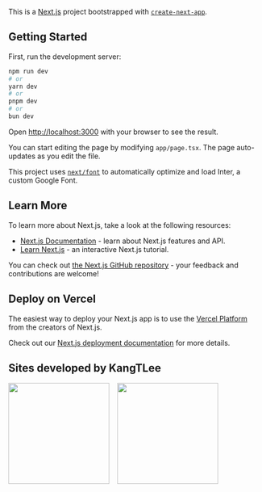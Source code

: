 This is a [Next.js](https://nextjs.org/) project bootstrapped with [`create-next-app`](https://github.com/vercel/next.js/tree/canary/packages/create-next-app).

## Getting Started

First, run the development server:

```bash
npm run dev
# or
yarn dev
# or
pnpm dev
# or
bun dev
```

Open [http://localhost:3000](http://localhost:3000) with your browser to see the result.

You can start editing the page by modifying `app/page.tsx`. The page auto-updates as you edit the file.

This project uses [`next/font`](https://nextjs.org/docs/basic-features/font-optimization) to automatically optimize and load Inter, a custom Google Font.

## Learn More

To learn more about Next.js, take a look at the following resources:

- [Next.js Documentation](https://nextjs.org/docs) - learn about Next.js features and API.
- [Learn Next.js](https://nextjs.org/learn) - an interactive Next.js tutorial.

You can check out [the Next.js GitHub repository](https://github.com/vercel/next.js/) - your feedback and contributions are welcome!

## Deploy on Vercel

The easiest way to deploy your Next.js app is to use the [Vercel Platform](https://vercel.com/new?utm_medium=default-template&filter=next.js&utm_source=create-next-app&utm_campaign=create-next-app-readme) from the creators of Next.js.

Check out our [Next.js deployment documentation](https://nextjs.org/docs/deployment) for more details.

## Sites developed by KangTLee
<div style="display: flex">
  <a href="https://www.papaiplatform.com">
		<img height="200"
		style="margin-right: 16px" src="https://github.com/user-attachments/assets/4d8f03ca-e95a-4b25-a591-1c87e0cba109">
	</a>
 <a href="https://kangtlee.com">
		<img height="200"
		style="margin-right: 16px" src="https://github.com/user-attachments/assets/83d4714c-2635-4c51-be0d-0d405d0bfddd">
	</a>
</div>
